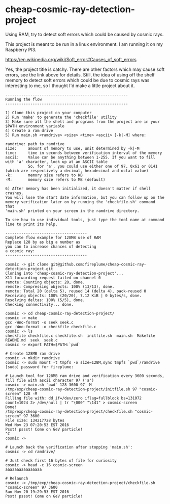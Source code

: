 # cheap-cosmic-ray-detection-project
Using RAM, try to detect soft errors which could be caused by cosmic rays.

This project is meant to be run in a linux environment. I am running it on my Raspberry PI3.

https://en.wikipedia.org/wiki/Soft_error#Causes_of_soft_errors

Yes, the project title is catchy. There are other factors which may cause soft errors, see the link above for details. Still, the idea of using off the shelf memory to detect soft errors which could be due to cosmic rays was interesting to me, so I thought I'd make a little project about it.

```
------------------------------------------------------
Running the flow
------------------------------------------------------

1) Clone this project on your computer
2) Run 'make' to generate the 'checkfile' utility
3) Make sure all the shell and programs from the project are in your $PATH environment variable
4) Create a ram drive
5) Run main.sh <ramdrive> <size> <time> <ascii> [-k|-M] where:

ramdrive: path to ramdrive
size:     amount of memory to use, unit determined by -k|-M
time:     time in seconds between verification interval of the memory
ascii:    Value can be anything between 1-255. If you want to fill with 'a' character, look up at an ASCII table
          So, for 'a', you could use either one of 97, 0x61 or 0141 (which are respectively a decimal, hexadecimal and octal value)
-k:       memory size refers to KB
-M:       memory size refers to MB (default)

6) After memory has been initialized, it doesn't matter if shell crashes.
You will lose the start date information, but you can follow up on the
memory verification later on by running the 'checkfile.sh' command that
'main.sh' printed on your screen in the ramdrive directory.

To see how to use individual tools, just type the tool name at command line to print its help.

------------------------------------
Complete flow example for 128MB use of RAM
Replace 128 by as big a number as
you can to increase chances of detecting
a cosmic ray:
------------------------------------

cosmic -> git clone git@github.com:fireplume/cheap-cosmic-ray-detection-project.git
Cloning into 'cheap-cosmic-ray-detection-project'...
X11 forwarding request failed on channel 0
remote: Counting objects: 20, done.
remote: Compressing objects: 100% (13/13), done.
remote: Total 20 (delta 5), reused 14 (delta 4), pack-reused 0
Receiving objects: 100% (20/20), 7.12 KiB | 0 bytes/s, done.
Resolving deltas: 100% (5/5), done.
Checking connectivity... done.

cosmic -> cd cheap-cosmic-ray-detection-project/
cosmic -> make
gcc -Wno-format -o seek seek.c
gcc -Wno-format -o checkfile checkfile.c
cosmic -> ls
checkfile checkfile.c checkfile.sh  initfile.sh  main.sh  Makefile  README.md  seek  seek.c
cosmic -> export PATH=$PATH:`pwd`

# Create 128MB ram drive
cosmic -> mkdir ramdrive
cosmic -> sudo mount -t tmpfs -o size=128M,sync tmpfs `pwd`/ramdrive
[sudo] password for fireplume:

# Launch tool for 128MB ram drive and verification every 3600 seconds, fill file with ascii character 97 ('a')
cosmic -> main.sh `pwd` 128 3600 97 -M
/tmp/exp/cheap-cosmic-ray-detection-project/initfile.sh 97 "cosmic-screen" 128 -M
Filling file with: dd if=/dev/zero iflag=fullblock bs=131072 count=1024 2> /dev/null | tr "\000" "\141" > cosmic-screen
Done!
/tmp/exp/cheap-cosmic-ray-detection-project/checkfile.sh "cosmic-screen" 97 3600
File size: 134217728 bytes
Wed Nov 23 07:20:53 EST 2016
Psst! pssst! Come on GeV particle!
^C
cosmic ->

# Launch back the verification after stopping 'main.sh':
cosmic -> cd ramdrive/

# Just check first 16 bytes of file for curiosity
cosmic -> head -c 16 cosmic-screen 
aaaaaaaaaaaaaaaa

# Relaunch
cosmic -> /tmp/exp/cheap-cosmic-ray-detection-project/checkfile.sh "cosmic-screen" 97 3600
Sun Nov 20 19:29:53 EST 2016
Psst! pssst! Come on GeV particle!
```
